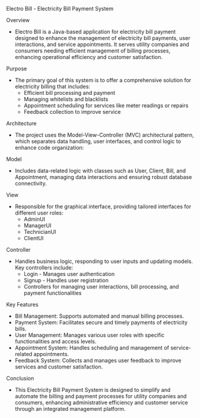 Electro Bill - Electricity Bill Payment System

Overview
- Electro Bill is a Java-based application for electricity bill payment designed to enhance the management of electricity bill payments, user interactions, and service appointments. It serves utility companies and consumers needing efficient management of billing processes, enhancing operational efficiency and customer satisfaction.

Purpose
- The primary goal of this system is to offer a comprehensive solution for electricity billing that includes:
  - Efficient bill processing and payment
  - Managing whitelists and blacklists
  - Appointment scheduling for services like meter readings or repairs
  - Feedback collection to improve service

Architecture
- The project uses the Model-View-Controller (MVC) architectural pattern, which separates data handling, user interfaces, and control logic to enhance code organization:

Model
- Includes data-related logic with classes such as User, Client, Bill, and Appointment, managing data interactions and ensuring robust database connectivity.

View
- Responsible for the graphical interface, providing tailored interfaces for different user roles:
  - AdminUI
  - ManagerUI
  - TechnicianUI
  - ClientUI

Controller
- Handles business logic, responding to user inputs and updating models. Key controllers include:
  - Login - Manages user authentication
  - Signup - Handles user registration
  - Controllers for managing user interactions, bill processing, and payment functionalities

Key Features
- Bill Management: Supports automated and manual billing processes.
- Payment System: Facilitates secure and timely payments of electricity bills.
- User Management: Manages various user roles with specific functionalities and access levels.
- Appointment System: Handles scheduling and management of service-related appointments.
- Feedback System: Collects and manages user feedback to improve services and customer satisfaction.

Conclusion
- This Electricity Bill Payment System is designed to simplify and automate the billing and payment processes for utility companies and consumers, enhancing administrative efficiency and customer service through an integrated management platform.
